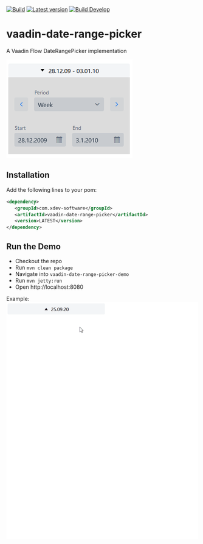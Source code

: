 [![Build](https://img.shields.io/github/workflow/status/xdev-software/vaadin-date-range-picker/Master%20CI)](https://github.com/xdev-software/vaadin-date-range-picker/actions?query=workflow%3A%22Master+CI%22)
[![Latest version](https://img.shields.io/maven-central/v/com.xdev-software/vaadin-date-range-picker)](https://mvnrepository.com/artifact/com.xdev-software/vaadin-date-range-picker)
[![Build Develop](https://img.shields.io/github/workflow/status/xdev-software/vaadin-date-range-picker/Develop%20CI?label=build%20develop)](https://github.com/xdev-software/vaadin-date-range-picker/actions?query=workflow%3A%22Develop+CI%22)

# vaadin-date-range-picker
A Vaadin Flow DateRangePicker implementation

![demo](demo.png)

## Installation
Add the following lines to your pom:
```XML
<dependency>
   <groupId>com.xdev-software</groupId>
   <artifactId>vaadin-date-range-picker</artifactId>
   <version>LATEST</version>
</dependency>
```

## Run the Demo
* Checkout the repo
* Run ``mvn clean package``
* Navigate into ``vaadin-date-range-picker-demo`` 
* Run ``mvn jetty:run``
* Open http://localhost:8080

Example:<br/>
![demo](demo.gif)
